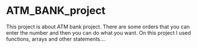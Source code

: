 # ATM_BANK_project
This project is about ATM bank project. There are some orders that you can enter the number and then you can do what you want. On this project I used functions, arrays and other statements....
